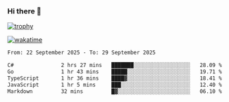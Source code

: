 ### Hi there 👋

[![trophy](https://github-profile-trophy.vercel.app/?username=cxnky&theme=dracula)](https://github.com/ryo-ma/github-profile-trophy)

[![wakatime](https://wakatime.com/badge/user/1c39c599-5497-41b9-a5be-2c4676e7fd23.svg)](https://wakatime.com/@1c39c599-5497-41b9-a5be-2c4676e7fd23)
<!--START_SECTION:waka-->

```txt
From: 22 September 2025 - To: 29 September 2025

C#               2 hrs 27 mins   ███████░░░░░░░░░░░░░░░░░░   28.09 %
Go               1 hr 43 mins    █████░░░░░░░░░░░░░░░░░░░░   19.71 %
TypeScript       1 hr 36 mins    ████▓░░░░░░░░░░░░░░░░░░░░   18.41 %
JavaScript       1 hr 5 mins     ███░░░░░░░░░░░░░░░░░░░░░░   12.40 %
Markdown         32 mins         █▓░░░░░░░░░░░░░░░░░░░░░░░   06.10 %
```

<!--END_SECTION:waka-->
